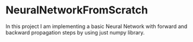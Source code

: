 # NeuralNetworkFromScratch
In this project I am implementing a basic Neural Network with forward and backward propagation steps by using just numpy library.
